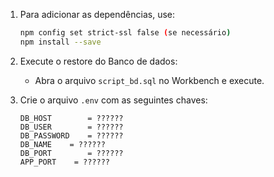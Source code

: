 1. Para adicionar as dependências, use:
    ```bash
    npm config set strict-ssl false (se necessário)
    npm install --save
    ```

2. Execute o restore do Banco de dados:
    - Abra o arquivo `script_bd.sql` no Workbench e execute.

3. Crie o arquivo `.env` com as seguintes chaves:
    ```plaintext
    DB_HOST        = ??????            
    DB_USER        = ??????            
    DB_PASSWORD    = ??????    
    DB_NAME    = ??????          
    DB_PORT        = ??????    
    APP_PORT    = ??????
    ```

